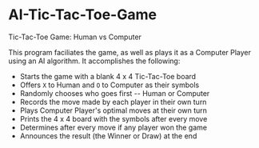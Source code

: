 # AI-Tic-Tac-Toe-Game
Tic-Tac-Toe Game: Human vs Computer

This program faciliates the game, as well as plays it as a Computer Player using an AI algorithm. It accomplishes the following:     

- Starts the game with a blank 4 x 4 Tic-Tac-Toe board
- Offers `X` to Human and `O` to Computer as their symbols 
- Randomly chooses who goes first -- Human or Computer
- Records the move made by each player in their own turn
- Plays Computer Player's optimal moves at their own turn
- Prints the 4 x 4 board with the symbols after every move 
- Determines after every move if any player won the game 
- Announces the result (the Winner or Draw) at the end
